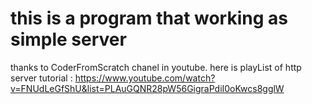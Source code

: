 # this is a program that working as simple server
thanks to CoderFromScratch chanel in youtube.
here is playList of http server tutorial :
https://www.youtube.com/watch?v=FNUdLeGfShU&list=PLAuGQNR28pW56GigraPdiI0oKwcs8gglW
